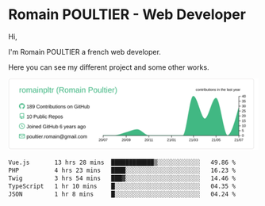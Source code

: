 # Romain POULTIER - Web Developer

Hi,

I'm Romain POULTIER a french web developer.

Here you can see my different project and some other works.



[![](https://raw.githubusercontent.com/romainpltr/romainpltr/master/profile-summary-card-output/vue/0-profile-details.svg)](https://github.com/vn7n24fzkq/github-profile-summary-cards)

<!--START_SECTION:waka-->
```text
Vue.js       13 hrs 28 mins  ████████████▒░░░░░░░░░░░░   49.86 % 
PHP          4 hrs 23 mins   ████░░░░░░░░░░░░░░░░░░░░░   16.23 % 
Twig         3 hrs 54 mins   ███▓░░░░░░░░░░░░░░░░░░░░░   14.46 % 
TypeScript   1 hr 10 mins    █░░░░░░░░░░░░░░░░░░░░░░░░   04.35 % 
JSON         1 hr 8 mins     █░░░░░░░░░░░░░░░░░░░░░░░░   04.24 % 
```
<!--END_SECTION:waka-->
